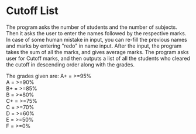 
# Cutoff List

The program asks the number of students and the number of subjects.
Then it asks the user to enter the names followed by the respective marks.
In case of some human mistake in input, you can re-fill the previous names and marks by entering "redo" in name input.
After the input, the program takes the sum of all the marks, and gives average marks.
The program asks user for Cutoff marks, and then outputs a list of all the students who cleared the cutoff in descending order along with the grades.

The grades given are:
     A+ = >=95% <br />
     A  = >=90%<br />
     B+ = >=85%<br />
     B  = >=80%<br />
     C+ = >=75%<br />
     C  = >=70%     <br />
     D  = >=60%<br />
     E  = >=50%<br />
     F  = >=0%<br />
